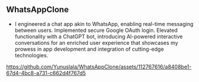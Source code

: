 ## WhatsAppClone
- I engineered a chat app akin to WhatsApp, enabling real-time messaging between users. Implemented secure Google OAuth login. Elevated functionality with a ChatGPT bot, introducing AI-powered interactive conversations for an enriched user experience that showcases my prowess in app development and integration of cutting-edge technologies.

https://github.com/Yunuslala/WhatsAppClone/assets/112767616/a8408be1-67d4-4bc8-a731-c662d4f767d5
